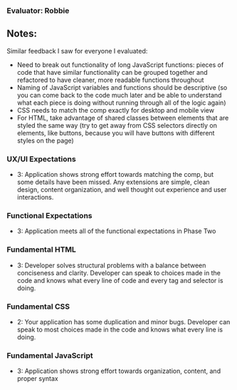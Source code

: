 ### Evaluator: Robbie

## Notes:

Similar feedback I saw for everyone I evaluated:

* Need to break out functionality of long JavaScript functions: pieces of code that have similar functionality can be grouped together and refactored to have cleaner, more readable functions throughout
* Naming of JavaScript variables and functions should be descriptive (so you can come back to the code much later and be able to understand what each piece is doing without running through all of the logic again)
* CSS needs to match the comp exactly for desktop and mobile view
* For HTML, take advantage of shared classes between elements that are styled the same way (try to get away from CSS selectors directly on elements, like buttons, because you will have buttons with different styles on the page)

### UX/UI Expectations

- 3: Application shows strong effort towards matching the comp, but some details have been missed. Any extensions are simple, clean design, content organization, and well thought out experience and user interactions.

### Functional Expectations

- 3: Application meets all of the functional expectations in Phase Two

### Fundamental HTML

- 3:  Developer solves structural problems with a balance between conciseness and clarity. Developer can speak to choices made in the code and knows what every line of code and every tag and selector is doing.

### Fundamental CSS

- 2:  Your application has some duplication and minor bugs. Developer can speak to most choices made in the code and knows what every line is doing.

### Fundamental JavaScript

- 3: Application shows strong effort towards organization, content, and proper syntax
